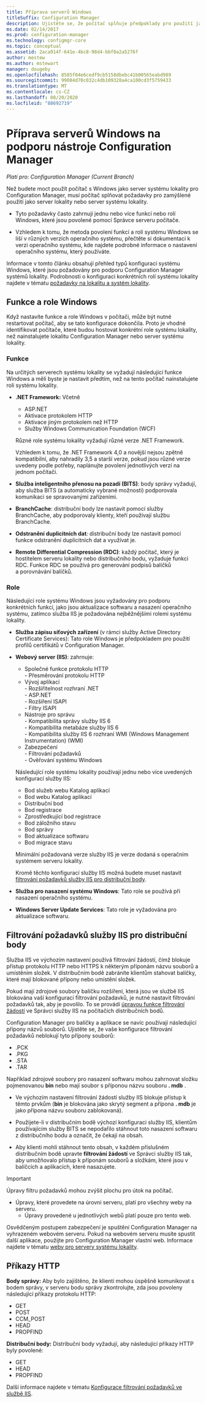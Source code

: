 ```yaml
---
title: Příprava serverů Windows
titleSuffix: Configuration Manager
description: Ujistěte se, že počítač splňuje předpoklady pro použití jako server lokality nebo server systému lokality pro Configuration Manager.
ms.date: 02/14/2017
ms.prod: configuration-manager
ms.technology: configmgr-core
ms.topic: conceptual
ms.assetid: 2aca914f-641e-4bc8-98d4-bbf0a2a5276f
author: mestew
ms.author: mstewart
manager: dougeby
ms.openlocfilehash: 8585f04e6cedf9cb5158dbebc41b00565eabd989
ms.sourcegitcommit: 99084d70c032c4db109328a4ca100cd3f5759433
ms.translationtype: MT
ms.contentlocale: cs-CZ
ms.lasthandoff: 08/20/2020
ms.locfileid: "88692719"
---
```

# <a name="prepare-windows-servers-to-support-configuration-manager"></a>Příprava serverů Windows na podporu nástroje Configuration Manager

*Platí pro: Configuration Manager (Current Branch)*

Než budete moct použít počítač s Windows jako server systému lokality pro Configuration Manager, musí počítač splňovat požadavky pro zamýšlené použití jako server lokality nebo server systému lokality.  

- Tyto požadavky často zahrnují jednu nebo více funkcí nebo rolí Windows, které jsou povolené pomocí Správce serveru počítače.  

- Vzhledem k tomu, že metoda povolení funkcí a rolí systému Windows se liší v různých verzích operačního systému, přečtěte si dokumentaci k verzi operačního systému, kde najdete podrobné informace o nastavení operačního systému, který používáte.  

Informace v tomto článku obsahují přehled typů konfigurací systému Windows, které jsou požadovány pro podporu Configuration Manager systémů lokality. Podrobnosti o konfiguraci konkrétních rolí systému lokality najdete v tématu [požadavky na lokalitu a systém lokality](../configs/site-and-site-system-prerequisites.md).

##  <a name="windows-features-and-roles"></a><a name="BKMK_WinFeatures"></a> Funkce a role Windows  
Když nastavíte funkce a role Windows v počítači, může být nutné restartovat počítač, aby se tato konfigurace dokončila. Proto je vhodné identifikovat počítače, které budou hostovat konkrétní role systému lokality, než nainstalujete lokalitu Configuration Manager nebo server systému lokality.

### <a name="features"></a>Funkce  
Na určitých serverech systému lokality se vyžadují následující funkce Windows a měli byste je nastavit předtím, než na tento počítač nainstalujete roli systému lokality.  

- **.NET Framework:** Včetně  

    - ASP.NET  
    - Aktivace protokolem HTTP  
    - Aktivace jiným protokolem než HTTP  
    - Služby Windows Communication Foundation (WCF)  

    Různé role systému lokality vyžadují různé verze .NET Framework.  

    Vzhledem k tomu, že .NET Framework 4,0 a novější nejsou zpětně kompatibilní, aby nahradily 3,5 a starší verze, pokud jsou různé verze uvedeny podle potřeby, naplánujte povolení jednotlivých verzí na jednom počítači.  

- **Služba inteligentního přenosu na pozadí (BITS)**: body správy vyžadují, aby služba BITS (a automaticky vybrané možnosti) podporovala komunikaci se spravovanými zařízeními.  

- **BranchCache**: distribuční body lze nastavit pomocí služby BranchCache, aby podporovaly klienty, kteří používají službu BranchCache.  

- **Odstranění duplicitních dat**: distribuční body lze nastavit pomocí funkce odstranění duplicitních dat a využívat je.  

- **Remote Differential Compression (RDC)**: každý počítač, který je hostitelem serveru lokality nebo distribučního bodu, vyžaduje funkci RDC. Funkce RDC se používá pro generování podpisů balíčků a porovnávání balíčků.  

### <a name="roles"></a>Role  
Následující role systému Windows jsou vyžadovány pro podporu konkrétních funkcí, jako jsou aktualizace softwaru a nasazení operačního systému, zatímco služba IIS je požadována nejběžnějšími rolemi systému lokality.  

- **Služba zápisu síťových zařízení** (v rámci služby Active Directory Certificate Services): Tato role Windows je předpokladem pro použití profilů certifikátů v Configuration Manager.  

- **Webový server (IIS)**: zahrnuje:  
    - Společné funkce protokolu HTTP  
          - Přesměrování protokolu HTTP  
    - Vývoj aplikací  
          - Rozšiřitelnost rozhraní .NET  
          - ASP.NET  
          - Rozšíření ISAPI  
          - Filtry ISAPI  
    - Nástroje pro správu  
          - Kompatibilita správy služby IIS 6  
          - Kompatibilita metabáze služby IIS 6  
          - Kompatibilita služby IIS 6 rozhraní WMI (Windows Management Instrumentation) (WMI)  
    - Zabezpečení  
          - Filtrování požadavků  
          - Ověřování systému Windows  

  Následující role systému lokality používají jednu nebo více uvedených konfigurací služby IIS:  
  - Bod služeb webu Katalog aplikací  
  - Bod webu Katalog aplikací  
  - Distribuční bod  
  - Bod registrace  
  - Zprostředkující bod registrace  
  - Bod záložního stavu  
  - Bod správy  
  - Bod aktualizace softwaru  
  - Bod migrace stavu     

  Minimální požadovaná verze služby IIS je verze dodaná s operačním systémem serveru lokality.  

  Kromě těchto konfigurací služby IIS možná budete muset nastavit [filtrování požadavků služby IIS pro distribuční body](#BKMK_IISFiltering).  

- **Služba pro nasazení systému Windows**: Tato role se používá při nasazení operačního systému.  

- **Windows Server Update Services**: Tato role je vyžadována pro aktualizace softwaru.  


##  <a name="iis-request-filtering-for-distribution-points"></a><a name="BKMK_IISFiltering"></a> Filtrování požadavků služby IIS pro distribuční body  
Služba IIS ve výchozím nastavení používá filtrování žádostí, čímž blokuje přístup protokolu HTTP nebo HTTPS k některým příponám názvu souborů a umístěním složek. V distribučním bodě zabráníte klientům stahovat balíčky, které mají blokované přípony nebo umístění složek.  

Pokud mají zdrojové soubory balíčku rozšíření, která jsou ve službě IIS blokována vaší konfigurací filtrování požadavků, je nutné nastavit filtrování požadavků tak, aby je povolilo. To se provádí [úpravou funkce filtrování žádostí](/previous-versions/orphan-topics/ws.11/hh831621(v=ws.11)) ve Správci služby IIS na počítačích distribučních bodů.  

Configuration Manager pro balíčky a aplikace se navíc používají následující přípony názvů souborů. Ujistěte se, že vaše konfigurace filtrování požadavků neblokují tyto přípony souborů:  

- .PCK  
- .PKG  
- .STA  
- .TAR  

Například zdrojové soubory pro nasazení softwaru mohou zahrnovat složku pojmenovanou **bin** nebo mají soubor s příponou názvu souboru **. mdb** .  

- Ve výchozím nastavení filtrování žádostí služby IIS blokuje přístup k těmto prvkům (**bin** je blokována jako skrytý segment a přípona **. mdb** je jako přípona názvu souboru zablokovaná).  

- Použijete-li v distribučním bodě výchozí konfiguraci služby IIS, klientům používajícím služby BITS se nepodařilo stáhnout toto nasazení softwaru z distribučního bodu a označit, že čekají na obsah.  

- Aby klienti mohli stáhnout tento obsah, v každém příslušném distribučním bodě upravte **filtrování žádostí** ve Správci služby IIS tak, aby umožňovalo přístup k příponám souborů a složkám, které jsou v balíčcích a aplikacích, které nasazujete.  

> [!IMPORTANT]  
> Úpravy filtru požadavků mohou zvýšit plochu pro útok na počítač.  
> 
> - Úpravy, které provedete na úrovni serveru, platí pro všechny weby na serveru.   
>     - Úpravy provedené u jednotlivých webů platí pouze pro tento web.  
> 
> Osvědčeným postupem zabezpečení je spuštění Configuration Manager na vyhrazeném webovém serveru. Pokud na webovém serveru musíte spustit další aplikace, použijte pro Configuration Manager vlastní web. Informace najdete v tématu [weby pro servery systému lokality](websites-for-site-system-servers.md).  

## <a name="http-verbs"></a>Příkazy HTTP
**Body správy:** Aby bylo zajištěno, že klienti mohou úspěšně komunikovat s bodem správy, v serveru bodu správy zkontrolujte, zda jsou povoleny následující příkazy protokolu HTTP:  
- GET
- POST
- CCM_POST
- HEAD
- PROPFIND

**Distribuční body:** Distribuční body vyžadují, aby následující příkazy HTTP byly povolené:
- GET
- HEAD
- PROPFIND

Další informace najdete v tématu [Konfigurace filtrování požadavků ve službě IIS](/previous-versions/orphan-topics/ws.11/hh831621(v=ws.11)#http-verbs).